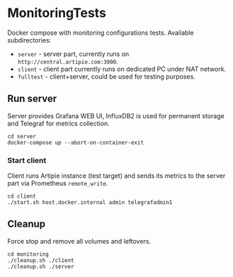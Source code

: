 # MonitoringTests
Docker compose with monitoring configurations tests. Available subdirectories:
- `server` - server part, currently runs on `http://central.artipie.com:3000`.
- `client` - client part currently runs on dedicated PC under NAT network.
- `fulltest` - client+server, could be used for testing purposes.

## Run server
Server provides Grafana WEB UI, InfluxDB2 is used for permanent storage and Telegraf for metrics collection.
```
cd server
docker-compose up --abort-on-container-exit
```

### Start client
Client runs Artipie instance (test target) and sends its metrics to the server part via Prometheus `remote_write`.
```
cd client
./start.sh host.docker.internal admin telegrafadmin1
```

## Cleanup

Force stop and remove all volumes and leftovers.

```
cd monitoring
./cleanup.sh ./client
./cleanup.sh ./server
```
